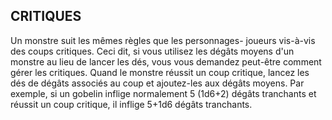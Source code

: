 ## CRITIQUES

Un monstre suit les mêmes règles que les personnages-
joueurs vis-à-vis des coups critiques. Ceci dit, si vous utilisez
les dégâts moyens d'un monstre au lieu de lancer les dés,
vous vous demandez peut-être comment gérer les critiques.
Quand le monstre réussit un coup critique, lancez les dés de
dégâts associés au coup et ajoutez-les aux dégâts moyens.
Par exemple, si un gobelin inflige normalement 5 (1d6+2)
dégâts tranchants et réussit un coup critique, il inflige 5+1d6
dégâts tranchants.
